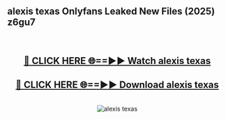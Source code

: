 <h2>alexis texas Onlyfans Leaked New Files (2025) z6gu7</h2>
<br>
<div align="center">
<h2><a href="https://mediafiles.top/alexis_texas&ref=git" rel="nofollow">🔴 CLICK HERE 🌐==►► Watch alexis texas</a></h2>
<h2><a href="https://mediafiles.top/alexis_texas&ref=git" rel="nofollow">🔴 CLICK HERE 🌐==►► Download alexis texas</a></h2>
<br>
<a href="https://mediafiles.top/alexis_texas&ref=git" rel="nofollow" data-target="animated-image.originalLink"><img src="https://i.ibb.co.com/xMMVF88/686577567.gif" alt="alexis texas" style="max-width: 100%; display: inline-block;" data-target="animated-image.originalImage"></a>
</div>
<br>
<br>